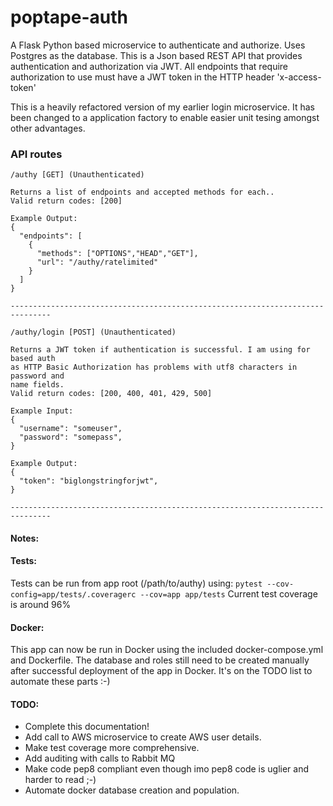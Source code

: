 # poptape-auth

A Flask Python based microservice to authenticate and authorize. Uses Postgres as the database. This is a Json based REST API that provides authentication and authorization via JWT. All endpoints that require authorization to use must have a JWT token in the HTTP header 'x-access-token'

This is a heavily refactored version of my earlier login microservice. It has been changed to a application factory to enable easier unit tesing amongst other advantages.

### API routes

```
/authy [GET] (Unauthenticated)

Returns a list of endpoints and accepted methods for each..
Valid return codes: [200]

Example Output:
{
  "endpoints": [
    {
      "methods": ["OPTIONS","HEAD","GET"],
      "url": "/authy/ratelimited"
    }
  ]
}

-------------------------------------------------------------------------------

/authy/login [POST] (Unauthenticated)

Returns a JWT token if authentication is successful. I am using for based auth 
as HTTP Basic Authorization has problems with utf8 characters in password and 
name fields.
Valid return codes: [200, 400, 401, 429, 500]

Example Input:
{
  "username": "someuser",
  "password": "somepass",
}

Example Output:
{
  "token": "biglongstringforjwt",
}

-------------------------------------------------------------------------------

```

#### Notes:

#### Tests:
Tests can be run from app root (/path/to/authy) using: `pytest --cov-config=app/tests/.coveragerc --cov=app app/tests`
Current test coverage is around 96%

#### Docker:
This app can now be run in Docker using the included docker-compose.yml and Dockerfile. The database and roles still need to be created manually after successful deployment of the app in Docker. It's on the TODO list to automate these parts :-)

#### TODO:
* Complete this documentation!
* Add call to AWS microservice to create AWS user details.
* Make test coverage more comprehensive.
* Add auditing with calls to Rabbit MQ
* Make code pep8 compliant even though imo pep8 code is uglier and harder to read ;-)
* Automate docker database creation and population.

